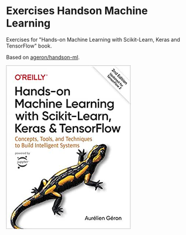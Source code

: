 # Exercises Handson Machine Learning
Exercises for "Hands-on Machine Learning with Scikit-Learn, Keras and TensorFlow" book.

Based on [ageron/handson-ml](https://github.com/ageron/handson-ml2).

![Screenshot](book-cover.png)
